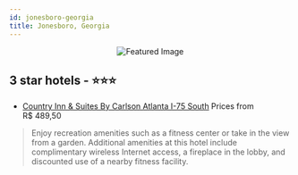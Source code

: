 ```yaml
---
id: jonesboro-georgia
title: Jonesboro, Georgia
---
```


<center><img src="https://i.travelapi.com/hotels/1000000/90000/84600/84599/30fb6ad8_z.jpg" alt="Featured Image" /></center>


##  3 star hotels - ⭐️⭐️⭐️

-    [Country Inn & Suites By Carlson Atlanta I-75 South](https://us.hurb.com/hotels/jonesboro/country-inn-suites-by-carlson-atlanta-i-75-south-JNP-JP400824?cmp=18055) Prices from R$ 489,50
   > Enjoy recreation amenities such as a fitness center or take in the view from a garden. Additional amenities at this hotel include complimentary wireless Internet access, a fireplace in the lobby, and discounted use of a nearby fitness facility.
